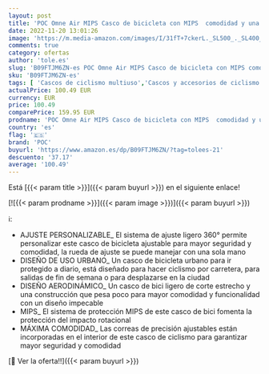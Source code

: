 ```yaml
---
layout: post
title: 'POC Omne Air MIPS Casco de bicicleta con MIPS  comodidad y una funcionalidad adecuada con una óptima protección'
date: 2022-11-20 13:01:26
image: 'https://m.media-amazon.com/images/I/31fT+7ckerL._SL500_._SL400_.jpg'
comments: true
category: ofertas
author: 'tole.es'
slug: 'B09FTJM6ZN-es POC Omne Air MIPS Casco de bicicleta con MIPS comodidad y...'
sku: 'B09FTJM6ZN-es'
tags: [ 'Cascos de ciclismo multiuso','Cascos y accesorios de ciclismo','Ciclismo','Deportes y aire libre','Ropa y equipo para deportes','bicicleta','poc','🇪🇸', ]
actualPrice: 100.49 EUR
currency: EUR
price: 100.49
comparePrice: 159.95 EUR
prodname: 'POC Omne Air MIPS Casco de bicicleta con MIPS  comodidad y una funcionalidad adecuada con una óptima protección'
country: 'es'
flag: '🇪🇸'
brand: 'POC'
buyurl: 'https://www.amazon.es/dp/B09FTJM6ZN/?tag=tolees-21'
descuento: '37.17'
average: '100.49'
---
```


Está [{{< param title >}}]({{< param buyurl >}}) en el siguiente enlace!

[![{{< param prodname >}}]({{< param image >}})]({{< param buyurl >}})

ℹ️:

- AJUSTE PERSONALIZABLE_ El sistema de ajuste ligero 360° permite personalizar este casco de bicicleta ajustable para mayor seguridad y comodidad, la rueda de ajuste se puede manejar con una sola mano
- DISEÑO DE USO URBANO_ Un casco de bicicleta urbano para ir protegido a diario, está diseñado para hacer ciclismo por carretera, para salidas de fin de semana o para desplazarse en la ciudad
- DISEÑO AERODINÁMICO_ Un casco de bici ligero de corte estrecho y una construcción que pesa poco para mayor comodidad y funcionalidad con un diseño impecable
- MIPS_ El sistema de protección MIPS de este casco de bici fomenta la protección del impacto rotacional
- MÁXIMA COMODIDAD_ Las correas de precisión ajustables están incorporadas en el interior de este casco de ciclismo para garantizar mayor seguridad y comodidad

[🛒 Ver la oferta!!]({{< param buyurl >}})
